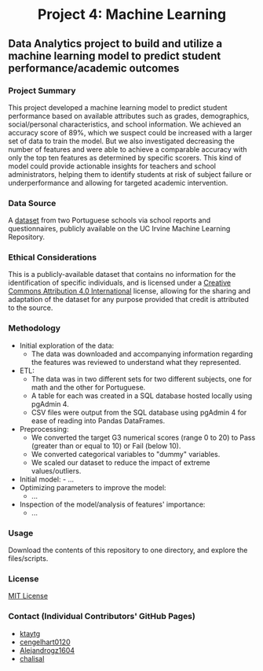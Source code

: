 # <p align="center">Project 4: Machine Learning
## Data Analytics project to build and utilize a machine learning model to predict student performance/academic outcomes
### Project Summary
This project developed a machine learning model to predict student performance based on available attributes such as grades, demographics, social/personal characteristics, and school information. We achieved an accuracy score of 89%, which we suspect could be increased with a larger set of data to train the model. But we also investigated decreasing the number of features and were able to achieve a comparable accuracy with only the top ten features as determined by specific scorers. This kind of model could provide actionable insights for teachers and school administrators, helping them to identify students at risk of subject failure or underperformance and allowing for targeted academic intervention.
### Data Source
A [dataset](https://archive.ics.uci.edu/dataset/320/student+performance) from two Portuguese schools via school reports and questionnaires, publicly available on the UC Irvine Machine Learning Repository.
### Ethical Considerations
This is a publicly-available dataset that contains no information for the identification of specific individuals, and is licensed under a [Creative Commons Attribution 4.0 International](https://creativecommons.org/licenses/by/4.0/legalcode) license, allowing for the sharing and adaptation of the dataset for any purpose provided that credit is attributed to the source.
### Methodology
- Initial exploration of the data:
    - The data was downloaded and accompanying information regarding the features was reviewed to understand what they represented.
- ETL:
    - The data was in two different sets for two different subjects, one for math and the other for Portuguese.
    - A table for each was created in a SQL database hosted locally using pgAdmin 4.
    - CSV files were output from the SQL database using pgAdmin 4 for ease of reading into Pandas DataFrames.
- Preprocessing:
    - We converted the target G3 numerical scores (range 0 to 20) to Pass (greater than or equal to 10) or Fail (below 10).
    - We converted categorical variables to "dummy" variables.
    - We scaled our dataset to reduce the impact of extreme values/outliers.
- Initial model:
        - ...
- Optimizing parameters to improve the model:
    - ...
- Inspection of the model/analysis of features' importance:
    - ...
### Usage
Download the contents of this repository to one directory, and explore the files/scripts.
### License
[MIT License](https://opensource.org/licenses/MIT)
### Contact (Individual Contributors' GitHub Pages)
- [ktaytg](https://github.com/ktaytg)
- [cengelhart0120](https://github.com/cengelhart0120)
- [Alejandrogz1604](https://github.com/Alejandrogz1604)
- [chalisal](https://github.com/chalisal)
